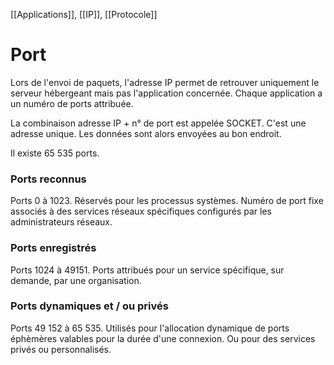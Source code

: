 [[Applications]], [[IP]], [[Protocole]]
# Port
Lors de l'envoi de paquets, l'adresse IP permet de retrouver uniquement le serveur hébergeant mais pas l'application concernée. 
Chaque application a un numéro de ports attribuée. 

La combinaison adresse IP + n° de port est appelée SOCKET. C'est une adresse unique. 
Les données sont alors envoyées au bon endroit.

Il existe 65 535 ports.

### Ports reconnus
Ports 0 à 1023.
Réservés pour les processus systèmes. 
Numéro de port fixe associés à des services réseaux spécifiques configurés par les administrateurs réseaux.

### Ports enregistrés
Ports 1024 à 49151.
Ports attribués pour un service spécifique, sur demande, par une organisation.

### Ports dynamiques et / ou privés
Ports 49 152 à 65 535.
Utilisés pour l'allocation dynamique de ports éphèmères valables pour la durée d'une connexion. Ou pour des services privés ou personnalisés.